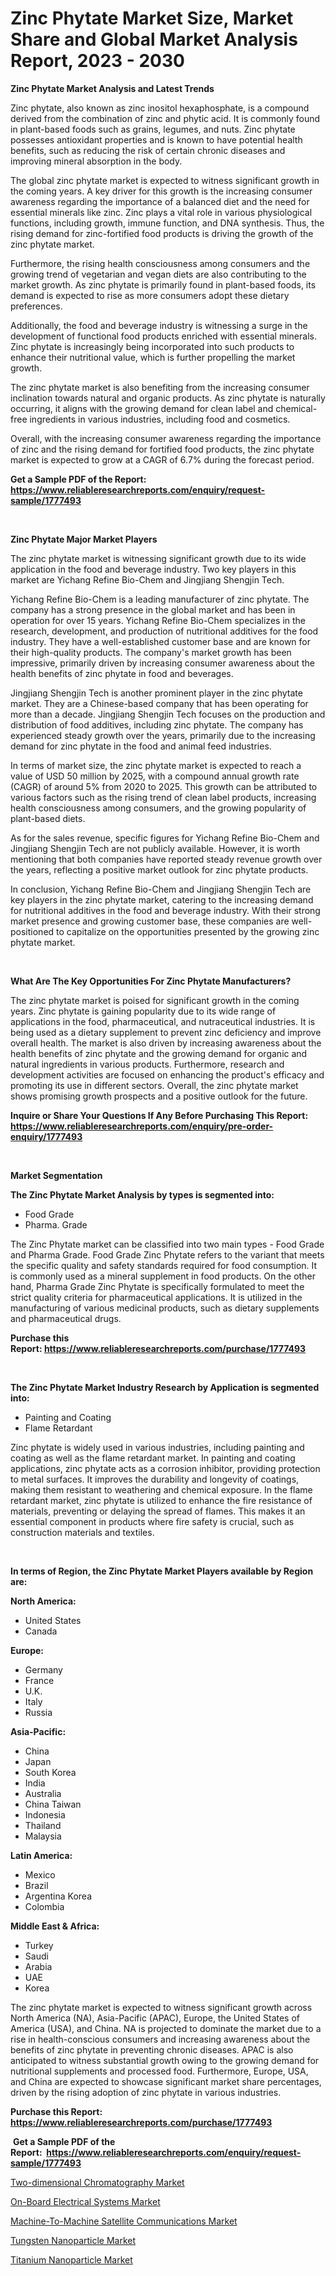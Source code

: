 <p><h1>Zinc Phytate Market Size, Market Share and Global Market Analysis Report, 2023 - 2030</h1></p><p><strong>Zinc Phytate Market Analysis and Latest Trends</strong></p>
<p><p>Zinc phytate, also known as zinc inositol hexaphosphate, is a compound derived from the combination of zinc and phytic acid. It is commonly found in plant-based foods such as grains, legumes, and nuts. Zinc phytate possesses antioxidant properties and is known to have potential health benefits, such as reducing the risk of certain chronic diseases and improving mineral absorption in the body.</p><p>The global zinc phytate market is expected to witness significant growth in the coming years. A key driver for this growth is the increasing consumer awareness regarding the importance of a balanced diet and the need for essential minerals like zinc. Zinc plays a vital role in various physiological functions, including growth, immune function, and DNA synthesis. Thus, the rising demand for zinc-fortified food products is driving the growth of the zinc phytate market.</p><p>Furthermore, the rising health consciousness among consumers and the growing trend of vegetarian and vegan diets are also contributing to the market growth. As zinc phytate is primarily found in plant-based foods, its demand is expected to rise as more consumers adopt these dietary preferences.</p><p>Additionally, the food and beverage industry is witnessing a surge in the development of functional food products enriched with essential minerals. Zinc phytate is increasingly being incorporated into such products to enhance their nutritional value, which is further propelling the market growth.</p><p>The zinc phytate market is also benefiting from the increasing consumer inclination towards natural and organic products. As zinc phytate is naturally occurring, it aligns with the growing demand for clean label and chemical-free ingredients in various industries, including food and cosmetics.</p><p>Overall, with the increasing consumer awareness regarding the importance of zinc and the rising demand for fortified food products, the zinc phytate market is expected to grow at a CAGR of 6.7% during the forecast period.</p></p>
<p><strong>Get a Sample PDF of the Report:&nbsp; <a href="https://www.reliableresearchreports.com/enquiry/request-sample/1777493">https://www.reliableresearchreports.com/enquiry/request-sample/1777493</a></strong></p>
<p>&nbsp;</p>
<p><strong>Zinc Phytate Major Market Players</strong></p>
<p><p>The zinc phytate market is witnessing significant growth due to its wide application in the food and beverage industry. Two key players in this market are Yichang Refine Bio-Chem and Jingjiang Shengjin Tech.</p><p>Yichang Refine Bio-Chem is a leading manufacturer of zinc phytate. The company has a strong presence in the global market and has been in operation for over 15 years. Yichang Refine Bio-Chem specializes in the research, development, and production of nutritional additives for the food industry. They have a well-established customer base and are known for their high-quality products. The company's market growth has been impressive, primarily driven by increasing consumer awareness about the health benefits of zinc phytate in food and beverages.</p><p>Jingjiang Shengjin Tech is another prominent player in the zinc phytate market. They are a Chinese-based company that has been operating for more than a decade. Jingjiang Shengjin Tech focuses on the production and distribution of food additives, including zinc phytate. The company has experienced steady growth over the years, primarily due to the increasing demand for zinc phytate in the food and animal feed industries.</p><p>In terms of market size, the zinc phytate market is expected to reach a value of USD 50 million by 2025, with a compound annual growth rate (CAGR) of around 5% from 2020 to 2025. This growth can be attributed to various factors such as the rising trend of clean label products, increasing health consciousness among consumers, and the growing popularity of plant-based diets.</p><p>As for the sales revenue, specific figures for Yichang Refine Bio-Chem and Jingjiang Shengjin Tech are not publicly available. However, it is worth mentioning that both companies have reported steady revenue growth over the years, reflecting a positive market outlook for zinc phytate products.</p><p>In conclusion, Yichang Refine Bio-Chem and Jingjiang Shengjin Tech are key players in the zinc phytate market, catering to the increasing demand for nutritional additives in the food and beverage industry. With their strong market presence and growing customer base, these companies are well-positioned to capitalize on the opportunities presented by the growing zinc phytate market.</p></p>
<p>&nbsp;</p>
<p><strong>What Are The Key Opportunities For Zinc Phytate Manufacturers?</strong></p>
<p><p>The zinc phytate market is poised for significant growth in the coming years. Zinc phytate is gaining popularity due to its wide range of applications in the food, pharmaceutical, and nutraceutical industries. It is being used as a dietary supplement to prevent zinc deficiency and improve overall health. The market is also driven by increasing awareness about the health benefits of zinc phytate and the growing demand for organic and natural ingredients in various products. Furthermore, research and development activities are focused on enhancing the product's efficacy and promoting its use in different sectors. Overall, the zinc phytate market shows promising growth prospects and a positive outlook for the future.</p></p>
<p><strong>Inquire or Share Your Questions If Any Before Purchasing This Report: <a href="https://www.reliableresearchreports.com/enquiry/pre-order-enquiry/1777493">https://www.reliableresearchreports.com/enquiry/pre-order-enquiry/1777493</a></strong></p>
<p>&nbsp;</p>
<p><strong>Market Segmentation</strong></p>
<p><strong>The Zinc Phytate Market Analysis by types is segmented into:</strong></p>
<p><ul><li>Food Grade</li><li>Pharma. Grade</li></ul></p>
<p><p>The Zinc Phytate market can be classified into two main types - Food Grade and Pharma Grade. Food Grade Zinc Phytate refers to the variant that meets the specific quality and safety standards required for food consumption. It is commonly used as a mineral supplement in food products. On the other hand, Pharma Grade Zinc Phytate is specifically formulated to meet the strict quality criteria for pharmaceutical applications. It is utilized in the manufacturing of various medicinal products, such as dietary supplements and pharmaceutical drugs.</p></p>
<p><strong>Purchase this Report:&nbsp;<a href="https://www.reliableresearchreports.com/purchase/1777493">https://www.reliableresearchreports.com/purchase/1777493</a></strong></p>
<p>&nbsp;</p>
<p><strong>The Zinc Phytate Market Industry Research by Application is segmented into:</strong></p>
<p><ul><li>Painting and Coating</li><li>Flame Retardant</li></ul></p>
<p><p>Zinc phytate is widely used in various industries, including painting and coating as well as the flame retardant market. In painting and coating applications, zinc phytate acts as a corrosion inhibitor, providing protection to metal surfaces. It improves the durability and longevity of coatings, making them resistant to weathering and chemical exposure. In the flame retardant market, zinc phytate is utilized to enhance the fire resistance of materials, preventing or delaying the spread of flames. This makes it an essential component in products where fire safety is crucial, such as construction materials and textiles.</p></p>
<p>&nbsp;</p>
<p><strong>In terms of Region, the Zinc Phytate Market Players available by Region are:</strong></p>
<p>
    <p> <strong> North America: </strong>
        <ul>
            <li>United States</li>
            <li>Canada</li>
        </ul>
        </p> 
    <p> <strong> Europe: </strong>
        <ul>
            <li>Germany</li>
            <li>France</li>
            <li>U.K.</li>
            <li>Italy</li>
            <li>Russia</li>
        </ul>
        </p> 
    <p> <strong> Asia-Pacific: </strong>
        <ul>
            <li>China</li>
            <li>Japan</li>
            <li>South Korea</li>
            <li>India</li>
            <li>Australia</li>
            <li>China Taiwan</li>
            <li>Indonesia</li>
            <li>Thailand</li>
            <li>Malaysia</li>
        </ul>
        </p> 
    <p> <strong> Latin America: </strong>
        <ul>
            <li>Mexico</li>
            <li>Brazil</li>
            <li>Argentina Korea</li>
            <li>Colombia</li>
        </ul>
        </p> 
    <p> <strong> Middle East & Africa: </strong>
        <ul>
            <li>Turkey</li>
            <li>Saudi</li>
            <li>Arabia</li>
            <li>UAE</li>
            <li>Korea</li>
        </ul>
    </p>
    </p>
<p><p>The zinc phytate market is expected to witness significant growth across North America (NA), Asia-Pacific (APAC), Europe, the United States of America (USA), and China. NA is projected to dominate the market due to a rise in health-conscious consumers and increasing awareness about the benefits of zinc phytate in preventing chronic diseases. APAC is also anticipated to witness substantial growth owing to the growing demand for nutritional supplements and processed food. Furthermore, Europe, USA, and China are expected to showcase significant market share percentages, driven by the rising adoption of zinc phytate in various industries.</p></p>
<p><strong>Purchase this Report: <a href="https://www.reliableresearchreports.com/purchase/1777493">https://www.reliableresearchreports.com/purchase/1777493</a></strong></p>
<p>&nbsp;<strong>Get a Sample PDF of the Report:&nbsp;&nbsp;<a href="https://www.reliableresearchreports.com/enquiry/request-sample/1777493">https://www.reliableresearchreports.com/enquiry/request-sample/1777493</a></strong></p>
<p><strong></strong></p>
<p><p><a href="https://medium.com/@vincentalvarez1980/two-dimensional-chromatography-market-focuses-on-market-share-size-and-projected-forecast-till-ff8008d024c2">Two-dimensional Chromatography Market</a></p><p><a href="https://medium.com/@v8581137/on-board-electrical-systems-market-analysis-and-sze-forecasted-for-period-from-2023-to-2030-e2539d41f6fb">On-Board Electrical Systems Market</a></p><p><a href="https://medium.com/@viksingh034/machine-to-machine-satellite-communications-market-furnishes-information-on-market-share-market-dde5162ca271">Machine-To-Machine Satellite Communications Market</a></p><p><a href="https://github.com/amae102299/Market-Research-Report-List-1/blob/main/tungsten-nanoparticle-market.md">Tungsten Nanoparticle Market</a></p><p><a href="https://github.com/prosalinda88/Market-Research-Report-List-1/blob/main/titanium-nanoparticle-market.md">Titanium Nanoparticle Market</a></p></p>